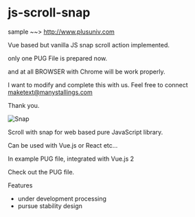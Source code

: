 # js-scroll-snap

sample ~~> http://www.plusuniv.com

Vue based but vanilla JS snap scroll action implemented.

only one PUG File is prepared now.

and at all BROWSER with Chrome will be work properly.

I want to modify and complete this with us. Feel free to connect maketext@manystallings.com

Thank you.

![Snap](https://user-images.githubusercontent.com/32004044/179393556-d3b6a917-d8a0-4ff2-840f-3c10cf3f38ac.gif)


Scroll with snap for web based pure JavaScript library.

Can be used with Vue.js or React etc...

In example PUG file, integrated with Vue.js 2

Check out the PUG file.

Features
- under development processing
- pursue stability design

